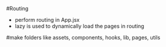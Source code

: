 #Routing 
- perform routing in App.jsx
- lazy is used to dynamically load the pages in routing

#make folders like assets, components, hooks, lib, pages, utils 


